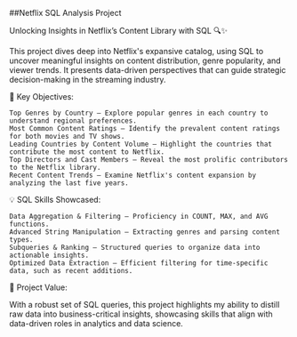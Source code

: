 ##Netflix SQL Analysis Project

Unlocking Insights in Netflix’s Content Library with SQL 🔍✨

This project dives deep into Netflix's expansive catalog, using SQL to uncover meaningful insights on content distribution, genre popularity, and viewer trends. It presents data-driven perspectives that can guide strategic decision-making in the streaming industry.


🌟 Key Objectives:

    Top Genres by Country – Explore popular genres in each country to understand regional preferences.
    Most Common Content Ratings – Identify the prevalent content ratings for both movies and TV shows.
    Leading Countries by Content Volume – Highlight the countries that contribute the most content to Netflix.
    Top Directors and Cast Members – Reveal the most prolific contributors to the Netflix library.
    Recent Content Trends – Examine Netflix's content expansion by analyzing the last five years.
    

💡 SQL Skills Showcased:

    Data Aggregation & Filtering – Proficiency in COUNT, MAX, and AVG functions.
    Advanced String Manipulation – Extracting genres and parsing content types.
    Subqueries & Ranking – Structured queries to organize data into actionable insights.
    Optimized Data Extraction – Efficient filtering for time-specific data, such as recent additions.

🚀 Project Value:

With a robust set of SQL queries, this project highlights my ability to distill raw data into business-critical insights, showcasing skills that align with data-driven roles in analytics and data science.
